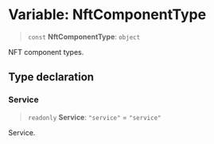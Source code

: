 # Variable: NftComponentType

> `const` **NftComponentType**: `object`

NFT component types.

## Type declaration

### Service

> `readonly` **Service**: `"service"` = `"service"`

Service.
